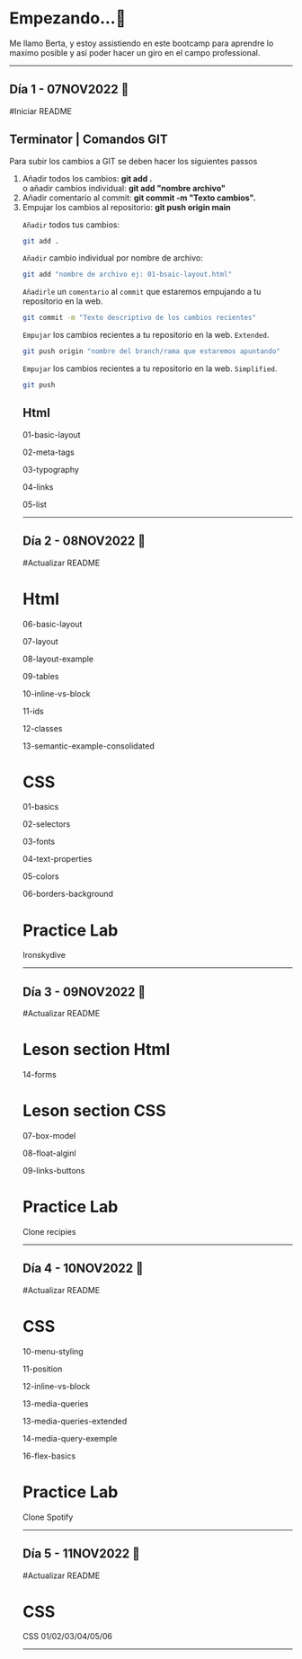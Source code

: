# Empezando...🚀
<p>Me llamo Berta, y estoy assistiendo en este bootcamp para aprendre lo maximo posible y así poder hacer un giro en el campo professional.
<hr/>

## Día 1 - 07NOV2022 📆
#Iniciar README
## Terminator | Comandos GIT 
<p>Para subir los cambios a GIT se deben hacer los siguientes passos</p>
<ol>
<li>Añadir todos los cambios: <strong> git add . </strong> </li> o añadir cambios individual: <strong> git add "nombre archivo" </strong>
<li>Añadir comentario al commit: <strong> git commit -m "Texto cambios".</strong></li>
<li>Empujar los cambios al repositorio: <strong> git push origin main</strong></li>



`Añadir` todos tus cambios:

```bash
git add .
```

`Añadir` cambio individual por nombre de archivo:

```bash
git add "nombre de archivo ej: 01-bsaic-layout.html"
```

`Añadirle` un `comentario` al `commit` que estaremos empujando a tu repositorio en la web.

```bash
git commit -m "Texto descriptivo de los cambios recientes"
```

`Empujar` los cambios recientes a tu repositorio en la web. `Extended`.

```bash
git push origin "nombre del branch/rama que estaremos apuntando"
```

`Empujar` los cambios recientes a tu repositorio en la web. `Simplified`.

```bash
git push
```
## Html 
<p>01-basic-layout</p>
<p>02-meta-tags</p>
<p>03-typography</p>
<p>04-links</p>
<p>05-list</p>

<hr />

## Día 2 - 08NOV2022 📆
#Actualizar README
# Html
<p>06-basic-layout</p>
<p>07-layout</p>
<p>08-layout-example</p>
<p>09-tables</p>
<p>10-inline-vs-block</p>
<p>11-ids</p>
<p>12-classes</p>
<p>13-semantic-example-consolidated</p>

# CSS
<p>01-basics<p>
<p>02-selectors<p>
<p>03-fonts<p>
<p>04-text-properties<p>
<p>05-colors<p>
<p>06-borders-background<p>

# Practice Lab
<p>Ironskydive<p>

<hr />

## Día 3 - 09NOV2022 📆
#Actualizar README

# Leson section Html 
<p>14-forms</p>

# Leson section CSS
<p>07-box-model<p>
<p>08-float-alginl<p>
<p>09-links-buttons<p>

# Practice Lab
<p>Clone recipies<p>

<hr/>

## Día 4 - 10NOV2022 📆
#Actualizar README

# CSS
<p>10-menu-styling<p>
<p>11-position<p>
<p>12-inline-vs-block<p>
<p>13-media-queries<p>
<p>13-media-queries-extended<p>
<p>14-media-query-exemple<p>
<p>16-flex-basics<p>

# Practice Lab
<p>Clone Spotify<p>

<hr />

## Día 5 - 11NOV2022 📆
#Actualizar README
# CSS
<p> CSS 01/02/03/04/05/06 <p>

<hr />



